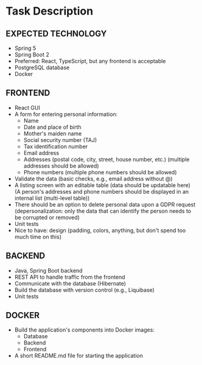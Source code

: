 # Task Description

## EXPECTED TECHNOLOGY

- Spring 5
- Spring Boot 2
- Preferred: React, TypeScript, but any frontend is acceptable
- PostgreSQL database
- Docker

## FRONTEND

- React GUI
- A form for entering personal information:
  - Name
  - Date and place of birth
  - Mother's maiden name
  - Social security number (TAJ)
  - Tax identification number
  - Email address
  - Addresses (postal code, city, street, house number, etc.) (multiple addresses should be allowed)
  - Phone numbers (multiple phone numbers should be allowed)
- Validate the data (basic checks, e.g., email address without @)
- A listing screen with an editable table (data should be updatable here) (A person's addresses and phone numbers should be displayed in an internal list (multi-level table))
- There should be an option to delete personal data upon a GDPR request (depersonalization: only the data that can identify the person needs to be corrupted or removed)
- Unit tests
- Nice to have: design (padding, colors, anything, but don't spend too much time on this)

## BACKEND

- Java, Spring Boot backend
- REST API to handle traffic from the frontend
- Communicate with the database (Hibernate)
- Build the database with version control (e.g., Liquibase)
- Unit tests

## DOCKER

- Build the application's components into Docker images:
  - Database
  - Backend
  - Frontend
- A short README.md file for starting the application
